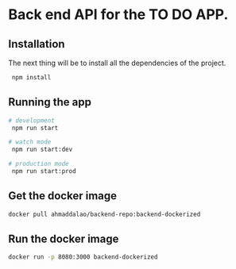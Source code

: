 # Back end API for the TO DO APP.


## Installation

The next thing will be to install all the dependencies of the project.

```bash
 npm install
```

## Running the app

```bash
# development
 npm run start

# watch mode
 npm run start:dev

# production mode
 npm run start:prod
```

## Get the docker image
```bash
docker pull ahmaddalao/backend-repo:backend-dockerized
```

##  Run the docker image

```bash
docker run -p 8080:3000 backend-dockerized 
```

